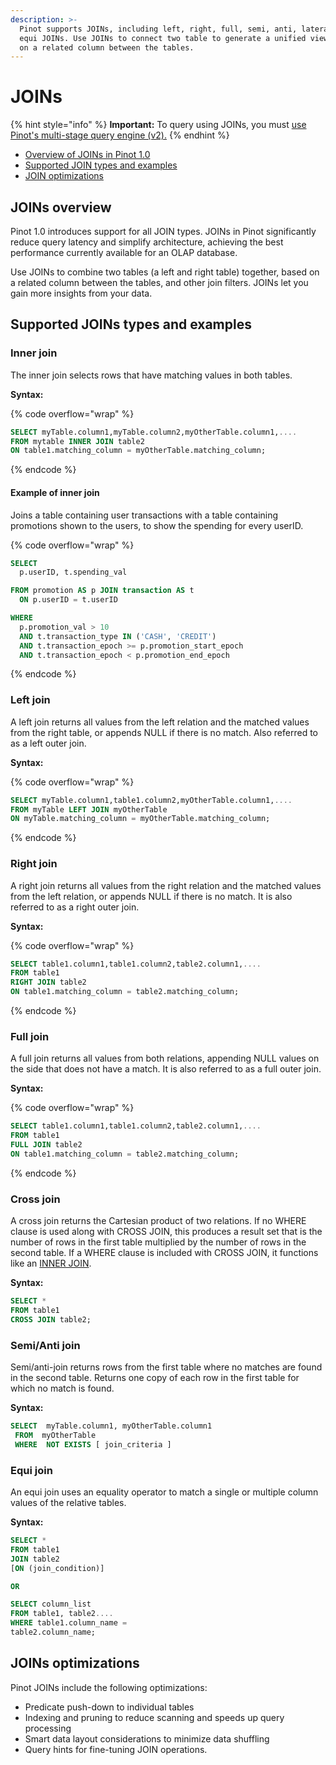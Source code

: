 ```yaml
---
description: >-
  Pinot supports JOINs, including left, right, full, semi, anti, lateral, and
  equi JOINs. Use JOINs to connect two table to generate a unified view, based
  on a related column between the tables.
---
```


# JOINs

{% hint style="info" %}
**Important:** To query using JOINs, you must [use Pinot's multi-stage query engine (v2).](../../../reference/multi-stage-engine.md)
{% endhint %}

* [Overview of JOINs in Pinot 1.0](joins.md#joins-overview)
* [Supported JOIN types and examples](joins.md#supported-joins-types-and-examples)
* [JOIN optimizations](joins.md#joins-optimizations)

## JOINs overview

Pinot 1.0 introduces support for all JOIN types. JOINs in Pinot significantly reduce query latency and simplify architecture, achieving the best performance currently available for an OLAP database.&#x20;

Use JOINs to combine two tables (a left and right table) together, based on a related column between the tables, and other join filters. JOINs let you gain more insights from your data.

## Supported JOINs types and examples

### Inner join

The inner join selects rows that have matching values in both tables.

**Syntax:**

{% code overflow="wrap" %}
```sql
SELECT myTable.column1,myTable.column2,myOtherTable.column1,....
FROM mytable INNER JOIN table2
ON table1.matching_column = myOtherTable.matching_column;
```
{% endcode %}

#### Example of inner join

Joins a table containing user transactions with a table containing promotions shown to the users, to show the spending for every userID.

{% code overflow="wrap" %}
```sql
SELECT 
  p.userID, t.spending_val

FROM promotion AS p JOIN transaction AS t 
  ON p.userID = t.userID

WHERE
  p.promotion_val > 10
  AND t.transaction_type IN ('CASH', 'CREDIT')  
  AND t.transaction_epoch >= p.promotion_start_epoch
  AND t.transaction_epoch < p.promotion_end_epoch  
```
{% endcode %}

### Left join

A left join returns all values from the left relation and the matched values from the right table, or appends NULL if there is no match. Also referred to as a left outer join.

**Syntax:**

{% code overflow="wrap" %}
```sql
SELECT myTable.column1,table1.column2,myOtherTable.column1,....
FROM myTable LEFT JOIN myOtherTable
ON myTable.matching_column = myOtherTable.matching_column;
```
{% endcode %}

### R**ight join**

A right join returns all values from the right relation and the matched values from the left relation, or appends NULL if there is no match. It is also referred to as a right outer join.

**Syntax:**

{% code overflow="wrap" %}
```sql
SELECT table1.column1,table1.column2,table2.column1,....
FROM table1 
RIGHT JOIN table2
ON table1.matching_column = table2.matching_column;
```
{% endcode %}

### F**ull join**

A full join returns all values from both relations, appending NULL values on the side that does not have a match. It is also referred to as a full outer join.

**Syntax:**

{% code overflow="wrap" %}
```sql
SELECT table1.column1,table1.column2,table2.column1,....
FROM table1 
FULL JOIN table2
ON table1.matching_column = table2.matching_column;
```
{% endcode %}

### Cross join

A cross join returns the Cartesian product of two relations. If no WHERE clause is used along with CROSS JOIN, this produces a result set that is the number of rows in the first table multiplied by the number of rows in the second table. If a WHERE clause is included with CROSS JOIN, it functions like an [INNER JOIN](joins.md#inner-join).

**Syntax:**

```sql
SELECT * 
FROM table1 
CROSS JOIN table2;
```

### Semi/A**nti join**

Semi/anti-join returns rows from the first table where no matches are found in the second table. Returns one copy of each row in the first table for which no match is found.

**Syntax:**

```sql
SELECT  myTable.column1, myOtherTable.column1
 FROM  myOtherTable
 WHERE  NOT EXISTS [ join_criteria ]
```

### Equi join

An equi join uses an equality operator to match a single or multiple column values of the relative tables.&#x20;

**Syntax:**

```sql
SELECT *
FROM table1 
JOIN table2
[ON (join_condition)]

OR

SELECT column_list 
FROM table1, table2....
WHERE table1.column_name =
table2.column_name; 
```

## JOINs optimizations

Pinot JOINs include the following optimizations:

* Predicate push-down to individual tables
* Indexing and pruning to reduce scanning and speeds up query processing
* Smart data layout considerations to minimize data shuffling
* Query hints for fine-tuning JOIN operations.&#x20;






